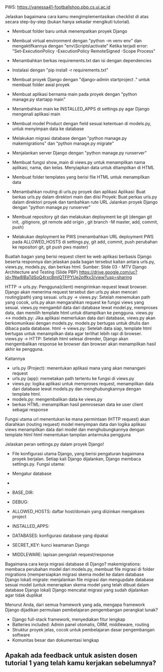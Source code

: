 PWS: https://vanessa41-footballshop.pbp.cs.ui.ac.id

Jelaskan bagaimana cara kamu mengimplementasikan checklist di atas secara step-by-step (bukan hanya sekadar mengikuti tutorial).
- Membuat folder baru untuk menempatkan proyek Django
- Membuat virtual environment dengan "python -m venv env" dan mengaktifkannya dengan "env\Scripts\activate"
Ketika terjadi error: "Set-ExecutionPolicy -ExecutionPolicy RemoteSigned -Scope Process"

- Menambahkan berkas requirements.txt dan isi dengan dependencies
- Instalasi dengan "pip install -r requirements.txt"

- Membuat proyek Django dengan "django-admin startproject <nama proyek> ." untuk membuat folder awal proyek


- Membuat aplikasi bernama main pada proyek dengan "python manage.py startapp main"

- Menambahkan main ke INSTALLED_APPS di settings.py agar Django mengenali aplikasi main
- Membuat model Product dengan field sesuai ketentuan di models.py, untuk menyimpan data ke database

- Melakukan migrasi database dengan "python manage.py makemigrations" dan "python manage.py migrate"
- Menjalankan server Django dengan "python manage.py runserver"

- Membuat fungsi show_main di views.py untuk menampilkan nama aplikasi, nama, dan kelas. Menyiapkan data untuk ditampilkan di HTML

- Membuat folder templates yang berisi file HTML untuk menampilkan data

- Menambahkan routing di urls.py proyek dan aplikasi
Aplikasi: Buat berkas urls.py dalam direktori main dan diisi
Proyek: Buat perkas urls.py dalam direktori proyek dan tambahkan rute URL
Jalankan proyek Django dengan "python manage.py runserver"

- Membuat repository git dan melakukan deployment ke git (dengan git init, .gitignore, git remote add origin <link git>, git branch -M master, add, commit, push)
- Melakukan deployment ke PWS (menambahkan URL deployment PWS pada ALLOWED_HOSTS di settings.py, git add, commit, push perubahan ke repositori git, git push pws master)


Buatlah bagan yang berisi request client ke web aplikasi berbasis Django beserta responnya dan jelaskan pada bagan tersebut kaitan antara urls.py, views.py, models.py, dan berkas html.
Sumber: Slide 03 - MTV Django Architecture and Testing (Slide PBP)
https://drive.google.com/uc?id=1Nw8IBaTdSoQ4rxcBmlQTFPYUe2pIfkx3/view?usp=sharing

HTTP -> urls.py: Pengguna(client) mengirimkan request lewat browser. Django akan menerima request tersebut dan urls.py akan mencari routing(path) yang sesuai.
urls.py -> views.py: Setelah menemukan path yang cocok, urls.py akan mengarahkan request ke fungsi views yang sesuai. views.py mengambil data dari database lewat model.py, memproses data, dan memilih template html untuk ditampilkan ke pengguna.
views.py <-> models.py: Jika aplikasi memerlukan data dari database, views.py akan berkomunikasi dengan models.py. models.py bertugas untuk ditulis dan dibaca pada database.
html -> views.py: Setelah data siap, template html bertugas untuk menampilkan data agar terlihat lebih rapi di browser.
views.py -> HTTP: Setelah html selesai dirender, Django akan mengembalikan response ke browser dan browser akan menampilkan hasil akhir ke pengguna.

Kaitannya
- urls.py (Project): menentukan aplikasi mana yang akan menangani request
- urls.py (app): memetakan path tertentu ke fungsi di views.py
- views.py: logika aplikasi untuk memproses request, menampilkan data dari database lewat models.py dan menghubungkannya dengan template html.
- models.py: mengembalikan data ke views.py
- berkas HTML: menampilkan hasil pemrosesan data ke user client sebagai response

Fungsi utama
url menentukan ke mana permintaan (HTTP request) akan diarahkan (routing request)
model menyimpan data dan logika aplikasi
views menampilkan data dari model dan menghubungkannya dengan template html
html menentukan tampilan antarmuka pengguna


Jelaskan peran settings.py dalam proyek Django!
- File konfigurasi utama Django, yang berisi pengaturan bagaimana proyek berjalan. Setiap kali Django dijalankan, Django membaca settings.py.
Fungsi utama:
- Mengatur database
- 

- BASE_DIR: 
- DEBUG: 
- ALLOWED_HOSTS: daftar host/domain yang diizinkan mengakses project
- INSTALLED_APPS:
- DATABASES: konfigurasi database yang dipakai
- SECRET_KEY: kunci keamanan Django
- MIDDLEWARE: lapisan pengolah request/response


Bagaimana cara kerja migrasi database di Django?
makemigrations: membaca perubahan model dari models.py, membuat file migrasi di folder migrations (mempersiapkan migrasi skema model ke dalam database Django lokal)
migrate: menjalankan file migrasi dan mengupdate database sesuai model (untuk menerapkan skema model yang telah dibuat dalam database Django lokal)
Django mencatat migrasi yang sudah dijalankan agar tidak duplikat


Menurut Anda, dari semua framework yang ada, mengapa framework Django dijadikan permulaan pembelajaran pengembangan perangkat lunak?
- Django full-stack framework, menyediakan fitur lengkap
- Batteries included: Admin panel otomatis, ORM, middleware, routing
- Struktur proyek jelas, cocok untuk pembelajaran dasar pengembangan software
- Komunitas besar dan dokumentasi lengkap

Apakah ada feedback untuk asisten dosen tutorial 1 yang telah kamu kerjakan sebelumnya?
-